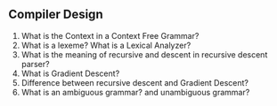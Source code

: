 ## Compiler Design
1. What is the Context in a Context Free Grammar?
2. What is a lexeme? What is a Lexical Analyzer?
3. What is the meaning of recursive and descent in recursive descent parser?
4. What is Gradient Descent?
5. Difference between recursive descent and Gradient Descent?
6. What is an ambiguous grammar? and unambiguous grammar?
